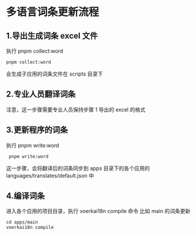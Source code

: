 # 多语言词条更新流程

## 1.导出生成词条 excel 文件

执行 pnpm collect:word

```
pnpm collect:word
```

会生成子应用的词条文件在 scripts 目录下

## 2.专业人员翻译词条

注意，这一步骤需要专业人员保持步骤 1 导出的 excel 的格式

## 3.更新程序的词条

执行 pnpm write:word

```
 pnpm write:word
```

这一步骤，会将翻译后的词条同步到 apps 目录下的各个应用的 languages/translates/default.json 中

## 4.编译词条

进入各个应用的项目目录，执行 voerkai18n compile 命令
比如 main 的词条更新

```
cd apps/main
voerkai18n compile
```
